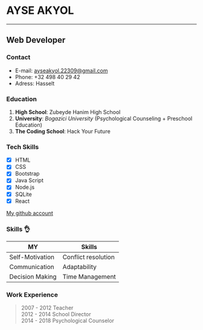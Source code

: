 
# AYSE AKYOL
-----------------
## Web Developer

### Contact
- E-mail: [ayseakyol.22309@gmail.com](https://ayseakyol.22309@gmail.com)  
- Phone: +32 498 40 29 42  
- Adress: Hasselt 


### Education
1. **High School**: Zubeyde Hanim High School
2. **University**: *Bogazici University* (Psychological Counseling + Preschool Education)
3. **The Coding School**: Hack Your Future 


### Tech Skills


- [x] HTML 
- [x] CSS 
- [x] Bootstrap
- [x] Java Script  
- [x] Node.js
- [x] SQLite
- [x] React

 [My github account](https://github.com/ayseakyol/)  
 
 
### Skills  :ok_hand:


|  MY        |  Skills         |
|---------------|-----------------|
| Self-Motivation  | Conflict resolution |   
| Communication | Adaptability |  
| Decision Making | Time Management |


### Work Experience  
> 2007 - 2012 Teacher  
2012 - 2014 School Director  
2014 - 2018 Psychological Counselor
